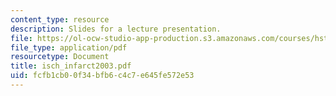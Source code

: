 ```yaml
---
content_type: resource
description: Slides for a lecture presentation.
file: https://ol-ocw-studio-app-production.s3.amazonaws.com/courses/hst-035-principle-and-practice-of-human-pathology-spring-2003/fcfb1cb00f34bfb6c4c7e645fe572e53_isch_infarct2003.pdf
file_type: application/pdf
resourcetype: Document
title: isch_infarct2003.pdf
uid: fcfb1cb0-0f34-bfb6-c4c7-e645fe572e53
---
```

